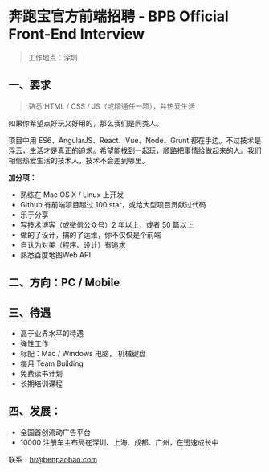 # 奔跑宝官方前端招聘 - BPB Official Front-End Interview

> 工作地点：深圳

## 一、要求

> 熟悉 HTML / CSS / JS（或精通任一项），并热爱生活

如果你希望点好玩又好用的，那么我们是同类人。

项目中用 ES6、AngularJS、React、Vue、Node、Grunt 都在手边。不过技术是浮云，生活才是真正的追求。希望能找到一起玩，顺路把事情给做起来的人。我们相信热爱生活的技术人，技术不会差到哪里。

**加分项：**
- 熟练在 Mac OS X / Linux 上开发
- Github 有前端项目超过 100 star，或给大型项目贡献过代码
- 乐于分享
- 写技术博客（或微信公众号）2 年以上，或者 50 篇以上
- 做的了设计，搞的了运维，你不仅仅是个前端
- 自认为对美（程序、设计）有追求
- 熟悉百度地图Web API 

## 二、方向：PC / Mobile 

## 三、待遇

- 高于业界水平的待遇
- 弹性工作
- 标配：Mac / Windows 电脑， 机械键盘
- 每月 Team Building
- 免费读书计划
- 长期培训课程

## 四、发展：

- 全国首创流动广告平台
- 10000 注册车主布局在深圳、上海、成都、广州，在迅速成长中


联系：hr@benpaobao.com

